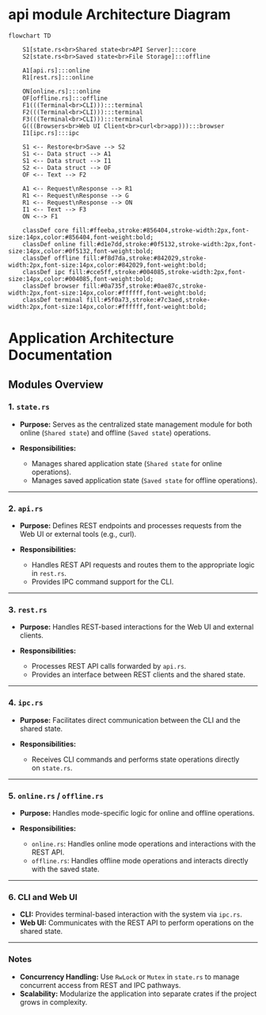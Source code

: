 # api module Architecture Diagram

```mermaid
flowchart TD

    S1[state.rs<br>Shared state<br>API Server]:::core
    S2[state.rs<br>Saved state<br>File Storage]:::offline

    A1[api.rs]:::online
    R1[rest.rs]:::online

    ON[online.rs]:::online
    OF[offline.rs]:::offline
    F1(((Terminal<br>CLI))):::terminal
    F2(((Terminal<br>CLI))):::terminal
    F3(((Terminal<br>CLI))):::terminal
    G(((Browsers<br>Web UI Client<br>curl<br>app))):::browser
    I1[ipc.rs]:::ipc

	S1 <-- Restore<br>Save --> S2
    S1 <-- Data struct --> A1
    S1 <-- Data struct --> I1
    S2 <-- Data struct --> OF
    OF <-- Text --> F2

    A1 <-- Request\nResponse --> R1
    R1 <-- Request\nResponse --> G
    R1 <-- Request\nResponse --> ON
    I1 <-- Text --> F3
    ON <--> F1

    classDef core fill:#ffeeba,stroke:#856404,stroke-width:2px,font-size:14px,color:#856404,font-weight:bold;
    classDef online fill:#d1e7dd,stroke:#0f5132,stroke-width:2px,font-size:14px,color:#0f5132,font-weight:bold;
    classDef offline fill:#f8d7da,stroke:#842029,stroke-width:2px,font-size:14px,color:#842029,font-weight:bold;
    classDef ipc fill:#cce5ff,stroke:#004085,stroke-width:2px,font-size:14px,color:#004085,font-weight:bold;
    classDef browser fill:#0a735f,stroke:#0ae87c,stroke-width:2px,font-size:14px,color:#ffffff,font-weight:bold;
    classDef terminal fill:#5f0a73,stroke:#7c3aed,stroke-width:2px,font-size:14px,color:#ffffff,font-weight:bold;
```

# Application Architecture Documentation
## Modules Overview

### 1. `state.rs`

- **Purpose:**
    Serves as the centralized state management module for both online (`Shared state`) and offline (`Saved state`) operations.

- **Responsibilities:**

    - Manages shared application state (`Shared state` for online operations).
    - Manages saved application state (`Saved state` for offline operations).

---
### 2. `api.rs`

- **Purpose:**
    Defines REST endpoints and processes requests from the Web UI or external tools (e.g., curl).

- **Responsibilities:**

    - Handles REST API requests and routes them to the appropriate logic in `rest.rs`.
    - Provides IPC command support for the CLI.

---
### 3. `rest.rs`

- **Purpose:**
    Handles REST-based interactions for the Web UI and external clients.

- **Responsibilities:**

    - Processes REST API calls forwarded by `api.rs`.
    - Provides an interface between REST clients and the shared state.

---
### 4. `ipc.rs`

- **Purpose:**
    Facilitates direct communication between the CLI and the shared state.

- **Responsibilities:**

    - Receives CLI commands and performs state operations directly on `state.rs`.

---

### 5. `online.rs` / `offline.rs`

- **Purpose:**
    Handles mode-specific logic for online and offline operations.

- **Responsibilities:**

    - `online.rs`: Handles online mode operations and interactions with the REST API.
    - `offline.rs`: Handles offline mode operations and interacts directly with the saved state.

---

### 6. CLI and Web UI

- **CLI:**
    Provides terminal-based interaction with the system via `ipc.rs`.
- **Web UI:**
    Communicates with the REST API to perform operations on the shared state.

---

### Notes

- **Concurrency Handling:**
    Use `RwLock` or `Mutex` in `state.rs` to manage concurrent access from REST and IPC pathways.
- **Scalability:**
    Modularize the application into separate crates if the project grows in complexity.
